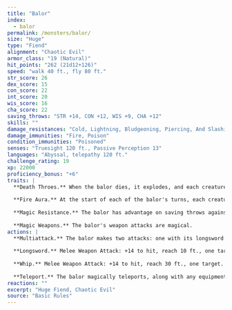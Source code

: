 ```yaml
---
title: "Balor"
index:
  - balor
permalink: /monsters/balor/
size: "Huge"
type: "Fiend"
alignment: "Chaotic Evil"
armor_class: "19 (Natural)"
hit_points: "262 (21d12+126)"
speed: "walk 40 ft., fly 80 ft."
str_score: 26
dex_score: 15
con_score: 22
int_score: 20
wis_score: 16
cha_score: 22
saving_throws: "STR +14, CON +12, WIS +9, CHA +12"
skills: ""
damage_resistances: "Cold, Lightning, Bludgeoning, Piercing, And Slashing From Nonmagical Weapons"
damage_immunities: "Fire, Poison"
condition_immunities: "Poisoned"
senses: "Truesight 120 ft., Passive Perception 13"
languages: "Abyssal, telepathy 120 ft."
challenge_rating: 19
xp: 22000
proficiency_bonus: "+6"
traits: |
  **Death Throes.** When the balor dies, it explodes, and each creature within 30 feet of it must make a DC 20 Dexterity saving throw, taking 70 (20d6) fire damage on a failed save, or half as much damage on a successful one. The explosion ignites flammable objects in that area that aren't being worn or carried, and it destroys the balor's weapons.
  
  **Fire Aura.** At the start of each of the balor's turns, each creature within 5 feet of it takes 10 (3d6) fire damage, and flammable objects in the aura that aren't being worn or carried ignite. A creature that touches the balor or hits it with a melee attack while within 5 feet of it takes 10 (3d6) fire damage.
  
  **Magic Resistance.** The balor has advantage on saving throws against spells and other magical effects.
  
  **Magic Weapons.** The balor's weapon attacks are magical.
actions: |
  **Multiattack.** The balor makes two attacks: one with its longsword and one with its whip.
  
  **Longsword.** Melee Weapon Attack: +14 to hit, reach 10 ft., one target. Hit: 21 (3d8 + 8) slashing damage plus 13 (3d8) lightning damage. If the balor scores a critical hit, it rolls damage dice three times, instead of twice.
  
  **Whip.** Melee Weapon Attack: +14 to hit, reach 30 ft., one target. Hit: 15 (2d6 + 8) slashing damage plus 10 (3d6) fire damage, and the target must succeed on a DC 20 Strength saving throw or be pulled up to 25 feet toward the balor.
  
  **Teleport.** The balor magically teleports, along with any equipment it is wearing or carrying, up to 120 feet to an unoccupied space it can see.
reactions: ""
excerpt: "Huge Fiend, Chaotic Evil"
source: "Basic Rules"
---
```

